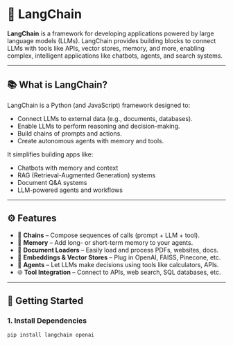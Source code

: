 # 🤖 LangChain

**LangChain** is a framework for developing applications powered by large language models (LLMs). LangChain provides building blocks to connect LLMs with tools like APIs, vector stores, memory, and more, enabling complex, intelligent applications like chatbots, agents, and search systems.

---

## 📚 What is LangChain?

LangChain is a Python (and JavaScript) framework designed to:

- Connect LLMs to external data (e.g., documents, databases).
- Enable LLMs to perform reasoning and decision-making.
- Build chains of prompts and actions.
- Create autonomous agents with memory and tools.

It simplifies building apps like:

- Chatbots with memory and context
- RAG (Retrieval-Augmented Generation) systems
- Document Q&A systems
- LLM-powered agents and workflows

---

## ⚙️ Features

- 🔗 **Chains** – Compose sequences of calls (prompt + LLM + tool).
- 🧠 **Memory** – Add long- or short-term memory to your agents.
- 📄 **Document Loaders** – Easily load and process PDFs, websites, docs.
- 🧩 **Embeddings & Vector Stores** – Plug in OpenAI, FAISS, Pinecone, etc.
- 🧠 **Agents** – Let LLMs make decisions using tools like calculators, APIs.
- 🌐 **Tool Integration** – Connect to APIs, web search, SQL databases, etc.

---

## 🚀 Getting Started

### 1. Install Dependencies

```bash
pip install langchain openai

